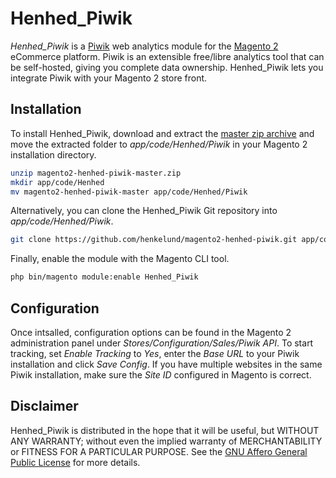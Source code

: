 Henhed_Piwik
============

*Henhed_Piwik* is a [Piwik][piwik] web analytics module for the
[Magento 2][magento] eCommerce platform.  Piwik is an extensible
free/libre analytics tool that can be self-hosted, giving you complete
data ownership.  Henhed_Piwik lets you integrate Piwik with your
Magento 2 store front.


Installation
------------

To install Henhed_Piwik, download and extract the
[master zip archive][download] and move the extracted folder to
*app/code/Henhed/Piwik* in your Magento 2 installation directory.

```sh
unzip magento2-henhed-piwik-master.zip
mkdir app/code/Henhed
mv magento2-henhed-piwik-master app/code/Henhed/Piwik
```

Alternatively, you can clone the Henhed_Piwik Git repository into
*app/code/Henhed/Piwik*.

```sh
git clone https://github.com/henkelund/magento2-henhed-piwik.git app/code/Henhed/Piwik
```

Finally, enable the module with the Magento CLI tool.

```sh
php bin/magento module:enable Henhed_Piwik
```

Configuration
-------------

Once intsalled, configuration options can be found in the Magento 2
administration panel under *Stores/Configuration/Sales/Piwik API*.
To start tracking, set *Enable Tracking* to *Yes*, enter the
*Base URL* to your Piwik installation and click *Save Config*.  If you
have multiple websites in the same Piwik installation, make sure the
*Site ID* configured in Magento is correct.

Disclaimer
----------

Henhed_Piwik is distributed in the hope that it will be useful, but
WITHOUT ANY WARRANTY; without even the implied warranty of
MERCHANTABILITY or FITNESS FOR A PARTICULAR PURPOSE. See the [GNU
Affero General Public License][agpl] for more details.

[piwik]: http://piwik.org/
    "Free Web Analytics Software"
[magento]: https://magento.com/
    "eCommerce Software & eCommerce Platform Solutions"
[agpl]: http://www.gnu.org/licenses/agpl.html
    "GNU Affero General Public License"
[download]: https://github.com/henkelund/magento2-henhed-piwik/archive/master.zip
    "magento2-henhed-piwik-master"

